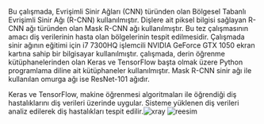 Bu çalışmada, Evrişimli Sinir Ağları (CNN) türünden olan Bölgesel Tabanlı Evrişimli Sinir Ağı (R-CNN) kullanılmıştır. Dişlere ait piksel bilgisi sağlayan R-CNN ağı türünden olan Mask R-CNN ağı kullanılmıştır. Bu tez çalışmasının amacı diş verilerinin hasta olan bölgelerinin tespit edilmesidir. Çalışmada sinir ağının eğitimi için i7 7300HQ işlemcili NVIDIA GeForce GTX 1050 ekran kartına sahip bir bilgisayar kullanılmıştır. çalışmada, derin öğrenme kütüphanelerinden olan Keras ve TensorFlow başta olmak üzere Python programlama diline ait kütüphaneler kullanılmıştır. Mask R-CNN sinir ağı ile kullanılan omurga ağı ise ResNet-101 ağıdır.

Keras ve TensorFlow, makine öğrenmesi algoritmaları ile öğrendiği diş hastalıklarını diş verileri üzerinde uygular. Sisteme yüklenen diş verileri analiz edilerek diş hastalıkları tespit edilir.![xray](https://github.com/OguzCanTosun/DETECTION-OF-DENTALS-DISEASES-WITH-DEEP-LEARNING/assets/118904192/85f650f5-4434-4cc4-ba5f-31e932ddd511)
![reesim](https://github.com/OguzCanTosun/DETECTION-OF-DENTALS-DISEASES-WITH-DEEP-LEARNING/assets/118904192/e5c9e61b-8a52-4d9f-9b7b-747907d56815)
